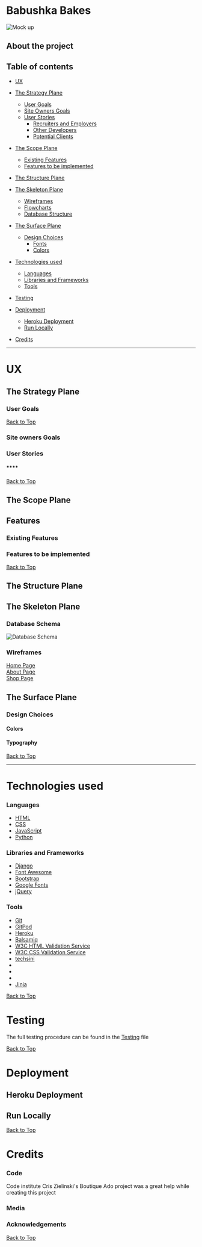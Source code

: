 # **Babushka Bakes**

![Mock up](static/images/mockup.png)


## **About the project**


<a></a>

## Table of contents 
* [UX](#ux)
* [The Strategy Plane](#the-strategy-plane)
    * [User Goals](#user-goals)
    * [Site Owners Goals](#site-owners-goals)
    * [User Stories](#user-stories)
       * [Recruiters and Employers](#recruiters-and-employers)
        * [Other Developers](#other-developers)
        * [Potential Clients](#potential-clients)
* [The Scope Plane](#the-scope-plane)
    * [Existing Features](#existing-features)
    * [Features to be implemented](#features-to-be-implemented)
* [The Structure Plane](#the-structure-plane)
* [The Skeleton Plane](#the-skeleton-plane)
    * [Wireframes](#wireframes)
    * [Flowcharts](#flowcharts)
    * [Database Structure](#database-structure)
* [The Surface Plane](#the-surface-plane)
    * [Design Choices](#design-choices)
        * [Fonts](#fonts)
        * [Colors](#colors)
* [Technologies used](#technologies-used)
    * [Languages](#languages)
    * [Libraries and Frameworks](#libraries-and-frameworks)
    * [Tools](#tools)
* [Testing](#testing)
* [Deployment](#deployment)
    * [Heroku Deployment](#heroku-deployment)
    * [Run Locally](#run-locally)
    
* [Credits](#credits)

--- 

<a name="ux"></a>

# **UX**

<a></a>

## **The Strategy Plane**


### **User Goals**

 



[Back to Top](#table-of-contents)

<a></a>

### **Site owners Goals**


<a></a>

### **User Stories**
  
#### **** 




[Back to Top](#table-of-contents)

<a></a>

## **The Scope Plane**

<a></a>

## **Features**

<a></a>

### **Existing Features**




<a></a>

### **Features to be implemented**





[Back to Top](#table-of-contents)

<a></a>

## **The Structure Plane**



## **The Skeleton Plane**
<a></a>



### **Database Schema**

 


![Database Schema](media/database-schema.png)


### **Wireframes**

[Home Page](media/home.png)\
[About Page](media/about.png)\
[Shop Page](media/shop.png)

## **The Surface Plane**

### **Design Choices**

<a></a>

#### **Colors**




<a></a>

#### **Typography**



<a></a>


[Back to Top](#table-of-contents)

---

<a></a>

# **Technologies used**

<a></a>

### **Languages**

* [HTML](https://en.wikipedia.org/wiki/HTML)
* [CSS](https://en.wikipedia.org/wiki/Cascading_Style_Sheets)
* [JavaScript](https://en.wikipedia.org/wiki/JavaScript)
* [Python](https://www.python.org/)

<a></a>

### **Libraries and Frameworks**

* [Django]()
* [Font Awesome](https://fontawesome.com/)
* [Bootstrap](https://getbootstrap.com/)
* [Google Fonts](https://fonts.google.com/)
* [jQuery](https://jquery.com/)

### **Tools**
* [Git](https://git-scm.com/)
* [GitPod](https://www.gitpod.io/)
* [Heroku](https://www.heroku.com/)
* [Balsamiq](https://balsamiq.com/wireframes/)
* [W3C HTML Validation Service](https://validator.w3.org/)
* [W3C CSS Validation Service](https://jigsaw.w3.org/css-validator/)
* [techsini](http://techsini.com/)
* 
* 
* 
* [Jinja](https://jinja.palletsprojects.com/en/2.11.x/)

[Back to Top](#table-of-contents)

<a></a>


# **Testing**

The full testing procedure can be found in the [Testing](testing.md) file


[Back to Top](#table-of-contents)

<a></a>

# **Deployment**

## Heroku Deployment



## Run Locally



[Back to Top](#table-of-contents)

<a></a>

# **Credits**

### **Code**

Code institute Cris Zielinski's Boutique Ado project was a great help while creating this project



### **Media**


### **Acknowledgements**







[Back to Top](#table-of-contents)